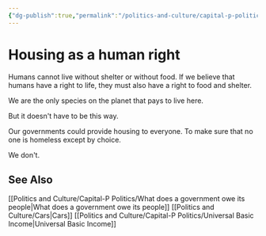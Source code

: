```yaml
---
{"dg-publish":true,"permalink":"/politics-and-culture/capital-p-politics/housing-as-a-human-right/","tags":["politics"],"noteIcon":1}
---
```



# Housing as a human right

Humans cannot live without shelter or without food. If we believe that humans have a right to life, they must also have a right to food and shelter.

We are the only species on the planet that pays to live here.

But it doesn't have to be this way. 

Our governments could provide housing to everyone. To make sure that no one is homeless except by choice.

We don't.

## See Also

[[Politics and Culture/Capital-P Politics/What does a government owe its people\|What does a government owe its people]]
[[Politics and Culture/Cars\|Cars]]
[[Politics and Culture/Capital-P Politics/Universal Basic Income\|Universal Basic Income]]